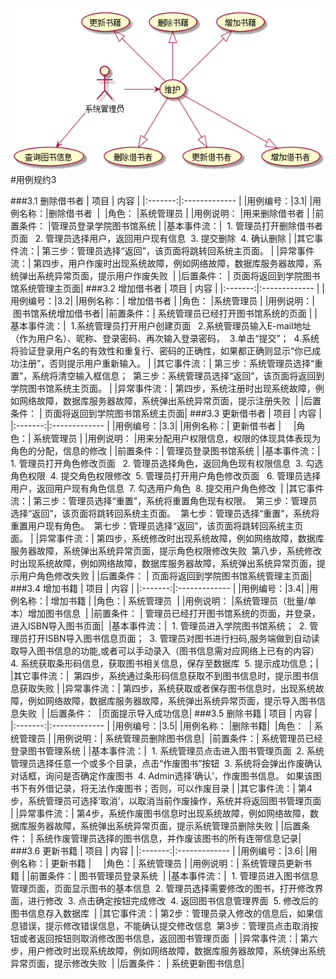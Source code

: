 
![](./usecase3_flow.png '')
#用例规约3

###3.1 删除借书者
|   项目   |    内容    |
|:-------:|:------------- | 
|用例编号：|3.1|
|用例名称：|删除借书者  | 
|角色： |系统管理员 |
|用例说明： |用来删除借书者 |
|前置条件： |管理员登录学院图书馆系统 |
|基本事件流：|  1. 管理员打开删除借书者页面    2. 管理员选择用户，返回用户现有信息  3. 提交删除  4. 确认删除 |
|其它事件流：| 第三步：管理员选择“返回”，该页面将跳转回系统主页面。 | 
|异常事件流：| 第四步，用户作废时出现系统故障，例如网络故障，数据库服务器故障，系统弹出系统异常页面，提示用户作废失败  |
|后置条件： | 页面将返回到学院图书馆系统管理主页面|
###3.2 增加借书者
|   项目   |    内容    |
|:-------:|:------------- | 
|用例编号：|3.2|
|用例名称：| 增加借书者 |
|角色： |系统管理员 |
|用例说明：| 图书馆系统增加借书者|
|前置条件：| 系统管理员已经打开图书馆系统的页面 |
|基本事件流：|  1.系统管理员打开用户创建页面     2.系统管理员输入E-mail地址（作为用户名）、昵称、登录密码、再次输入登录密码，  3.单击“提交”；     4.系统将验证登录用户名的有效性和重复行、密码的正确性，如果都正确则显示“你已成功注册”，否则提示用户重新输入。 | 
|其它事件流：| 第三步：系统管理员选择“重置”，系统将清空输入框信息；   第三步：系统管理员选择“返回”，该页面将返回到学院图书馆系统主页面。 |
|异常事件流：| 第四步，系统注册时出现系统故障，例如网络故障，数据库服务器故障，系统弹出系统异常页面，提示注册失败  |
|后置条件： |  页面将返回到学院图书馆系统主页面|
###3.3 更新借书者
|   项目   |    内容    |
|:-------:|:------------- | 
|用例编号：|3.3|
|用例名称：| 更新借书者 |    
|角色：| 系统管理员 | 
|用例说明： |用来分配用户权限信息，权限的体现具体表现为角色的分配，信息的修改 |
|前置条件：| 管理员登录图书馆系统 |
|基本事件流：|  1. 管理员打开角色修改页面      2. 管理员选择角色，返回角色现有权限信息    3. 勾选角色权限    4. 提交角色权限修改    5. 管理员打开用户角色修改页面     6. 管理员选择用户，返回用户现有角色信息    7. 勾选用户角色    8. 提交用户角色修改  |
|其它事件流：| 第三步：管理员选择“重置”，系统将重置角色现有权限。      第三步：管理员选择“返回”，该页面将跳转回系统主页面。   第七步：管理员选择“重置”，系统将重置用户现有角色。  第七步：管理员选择“返回”，该页面将跳转回系统主页面。 | 
|异常事件流：| 第四步，系统修改时出现系统故障，例如网络故障，数据库服务器故障，系统弹出系统异常页面，提示角色权限修改失败    第八步，系统修改时出现系统故障，例如网络故障，数据库服务器故障，系统弹出系统异常页面，提示用户角色修改失败 | 
|后置条件： |  页面将返回到学院图书馆系统管理主页面|
###3.4 增加书籍
|   项目   |    内容    |
|:-------:|:------------- | 
|用例编号：|3.4|
|用例名称：| 增加书籍 |
|角色：| 系统管理员  |
|用例说明： |系统管理员（批量/单本）增加图书信息  |
|前置条件： | 管理员已经打开图书馆系统的页面，并登录，进入ISBN导入图书页面|  
|基本事件流：|  1. 管理员进入学院图书馆系统；    2. 管理员打开ISBN导入图书信息页面；    3. 管理员对图书进行扫码,服务端做到自动读取导入图书信息的功能,或者可以手动录入（图书信息需对应网络上已有的内容）   4. 系统获取条形码信息，获取图书相关信息，保存至数据库   5. 提示成功信息；|  
|其它事件流：|  第四步，系统通过条形码信息获取不到图书信息时，提示图书信息获取失败 | 
|异常事件流：| 第四步，系统获取或者保存图书信息时，出现系统故障，例如网络故障，数据库服务器故障，系统弹出系统异常页面，提示导入图书信息失败  |
|后置条件：  |页面提示导入成功信息|
###3.5 删除书籍
|   项目   |    内容    |
|:-------:|:------------- | 
|用例编号：|3.5|
|用例名称： |删除书籍| 
|角色：  | 系统管理员 |
|用例说明：| 系统管理员删除图书信息| 
|前置条件：| 系统管理员已经登录图书管理系统 | 
|基本事件流：|  1. 系统管理员点击进入图书管理页面     2. 系统管理员选择任意一个或多个目录，点击“作废图书”按钮   3. 系统将会弹出作废确认对话框，询问是否确定作废图书   4. Admin选择‘确认’，作废图书信息。 如果该图书下有外借记录，将无法作废图书；否则，可以作废目录 | 
|其它事件流：| 第4步，系统管理员可选择‘取消’，以取消当前作废操作，系统并将返回图书管理页面  |
|异常事件流：| 第4步，系统作废图书信息时出现系统故障，例如网络故障，数据库服务器故障，系统弹出系统异常页面，提示系统管理员删除失败 | 
|后置条件： | 系统作废管理员选择的图书信息，并作废该图书的所有连带信息记录|
###3.6 更新书籍
|   项目   |    内容    |
|:-------:|:------------- | 
|用例编号：|3.6|
|用例名称：| 更新书籍 |    
|角色：| 系统管理员 |
|用例说明：| 系统管理员更新书籍 |
|前置条件：| 图书管理员登录系统  |
|基本事件流：|  1. 管理员进入图书信息管理页面，页面显示图书的基本信息     2. 管理员选择需要修改的图书，打开修改界面，进行修改   3. 点击确定按钮完成修改    4. 返回图书信息管理界面    5. 修改后的图书信息存入数据库  |
|其它事件流：| 第2步：管理员录入修改的信息后，如果信息错误，提示修改错误信息，不能确认提交修改信息    第3步：管理员点击取消按钮或者返回按钮则取消修改图书信息，返回图书管理页面  |
|异常事件流：| 第六步，用户修改时出现系统故障，例如网络故障，数据库服务器故障，系统弹出系统异常页面，提示修改失败  |
|后置条件： | 系统更新图书信息|